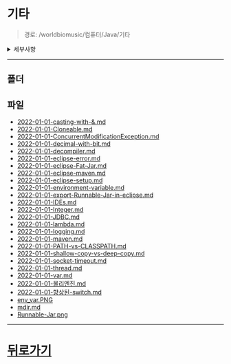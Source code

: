 # 기타
> 경로: /worldbiomusic/컴퓨터/Java/기타
<details>
<summary>세부사항</summary>

- 폴더: 0
- 파일: 27
</details>

---


## 폴더

## 파일
- [2022-01-01-casting-with-&.md](./2022-01-01-casting-with-&.md)
- [2022-01-01-Cloneable.md](./2022-01-01-Cloneable.md)
- [2022-01-01-ConcurrentModificationException.md](./2022-01-01-ConcurrentModificationException.md)
- [2022-01-01-decimal-with-bit.md](./2022-01-01-decimal-with-bit.md)
- [2022-01-01-decompiler.md](./2022-01-01-decompiler.md)
- [2022-01-01-eclipse-error.md](./2022-01-01-eclipse-error.md)
- [2022-01-01-eclipse-Fat-Jar.md](./2022-01-01-eclipse-Fat-Jar.md)
- [2022-01-01-eclipse-maven.md](./2022-01-01-eclipse-maven.md)
- [2022-01-01-eclipse-setup.md](./2022-01-01-eclipse-setup.md)
- [2022-01-01-environment-variable.md](./2022-01-01-environment-variable.md)
- [2022-01-01-export-Runnable-Jar-in-eclipse.md](./2022-01-01-export-Runnable-Jar-in-eclipse.md)
- [2022-01-01-IDEs.md](./2022-01-01-IDEs.md)
- [2022-01-01-Integer.md](./2022-01-01-Integer.md)
- [2022-01-01-JDBC.md](./2022-01-01-JDBC.md)
- [2022-01-01-lambda.md](./2022-01-01-lambda.md)
- [2022-01-01-logging.md](./2022-01-01-logging.md)
- [2022-01-01-maven.md](./2022-01-01-maven.md)
- [2022-01-01-PATH-vs-CLASSPATH.md](./2022-01-01-PATH-vs-CLASSPATH.md)
- [2022-01-01-shallow-copy-vs-deep-copy.md](./2022-01-01-shallow-copy-vs-deep-copy.md)
- [2022-01-01-socket-timeout.md](./2022-01-01-socket-timeout.md)
- [2022-01-01-thread.md](./2022-01-01-thread.md)
- [2022-01-01-var.md](./2022-01-01-var.md)
- [2022-01-01-물리엔진.md](./2022-01-01-물리엔진.md)
- [2022-01-01-향상된-switch.md](./2022-01-01-향상된-switch.md)
- [env_var.PNG](./env_var.PNG)
- [mdir.md](./mdir.md)
- [Runnable-Jar.png](./Runnable-Jar.png)
---
# [뒤로가기](../mdir.md)
